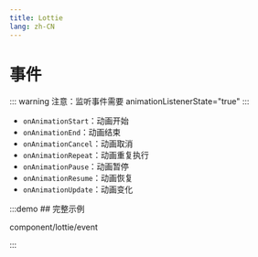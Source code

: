 ```yaml
---
title: Lottie
lang: zh-CN
---
```


# 事件

::: warning 注意：监听事件需要 animationListenerState="true"
:::

* `onAnimationStart`：动画开始
* `onAnimationEnd`：动画结束
* `onAnimationCancel`：动画取消
* `onAnimationRepeat`：动画重复执行
* `onAnimationPause`：动画暂停
* `onAnimationResume`：动画恢复
* `onAnimationUpdate`：动画变化

:::demo ## 完整示例

component/lottie/event

:::
